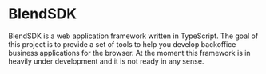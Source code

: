 # BlendSDK

BlendSDK is a web application framework written in TypeScript. The goal of this project is to 
provide a set of tools to help you develop backoffice business applications for the browser.
At the moment this framework is in heavily under development and it is not ready in any sense.
